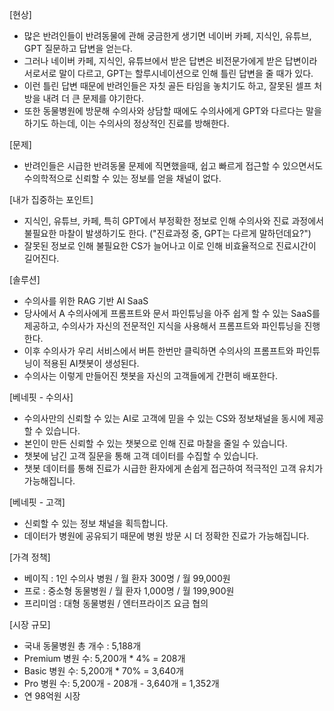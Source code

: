 [현상]
- 많은 반려인들이 반려동물에 관해 궁금한게 생기면 네이버 카페, 지식인, 유튜브, GPT 질문하고 답변을 얻는다.
- 그러나 네이버 카페, 지식인, 유튜브에서 받은 답변은 비전문가에게 받은 답변이라 서로서로 말이 다르고, GPT는 할루시네이션으로 인해 틀린 답변을 줄 때가 있다.
- 이런 틀린 답변 때문에 반려인들은 자칫 골든 타임을 놓치기도 하고, 잘못된 셀프 처방을 내려 더 큰 문제를 야기한다.
- 또한 동물병원에 방문해 수의사와 상담할 때에도 수의사에게 GPT와 다르다는 말을 하기도 하는데, 이는 수의사의 정상적인 진료를 방해한다.

[문제]
- 반려인들은 시급한 반려동물 문제에 직면했을때, 쉽고 빠르게 접근할 수 있으면서도 수의학적으로 신뢰할 수 있는 정보를 얻을 채널이 없다.

[내가 집중하는 포인트]
- 지식인, 유튜브, 카페, 특히 GPT에서 부정확한 정보로 인해 수의사와 진료 과정에서 불필요한 마찰이 발생하기도 한다.
("진료과정 중, GPT는 다르게 말하던데요?")
- 잘못된 정보로 인해 불필요한 CS가 늘어나고 이로 인해 비효율적으로 진료시간이 길어진다.

[솔루션]
- 수의사를 위한 RAG 기반 AI SaaS
- 당사에서 A 수의사에게 프롬프트와 문서 파인튜닝을 아주 쉽게 할 수 있는 SaaS를 제공하고, 수의사가 자신의 전문적인 지식을 사용해서 프롬프트와 파인튜닝을 진행한다.
- 이후 수의사가 우리 서비스에서 버튼 한번만 클릭하면 수의사의 프롬프트와 파인튜닝이 적용된 AI챗봇이 생성된다.
- 수의사는 이렇게 만들어진 챗봇을 자신의 고객들에게 간편히 배포한다.

[베네핏 - 수의사]
- 수의사만의 신뢰할 수 있는 AI로 고객에 믿을 수 있는 CS와 정보채널을 동시에 제공할 수 있습니다.
- 본인이 만든 신뢰할 수 있는 챗봇으로 인해 진료 마찰을 줄일 수 있습니다.
- 챗봇에 남긴 고객 질문을 통해 고객 데이터를 수집할 수 있습니다.
- 챗봇 데이터를 통해 진료가 시급한 환자에게 손쉽게 접근하여 적극적인 고객 유치가 가능해집니다.

[베네핏 - 고객]
- 신뢰할 수 있는 정보 채널을 획득합니다.
- 데이터가 병원에 공유되기 때문에 병원 방문 시 더 정확한 진료가 가능해집니다.

[가격 정책]
- 베이직
: 1인 수의사 병원 / 월 환자 300명 / 월 99,000원
- 프로
: 중소형 동물병원 / 월 환자 1,000명 / 월 199,900원
- 프리미엄
: 대형 동물병원 / 엔터프라이즈 요금 협의

[시장 규모]
- 국내 동물병원 총 개수 : 5,188개
- Premium 병원 수: 5,200개 * 4% = 208개
- Basic 병원 수: 5,200개 * 70% = 3,640개
- Pro 병원 수: 5,200개 - 208개 - 3,640개 = 1,352개
- 연 98억원 시장